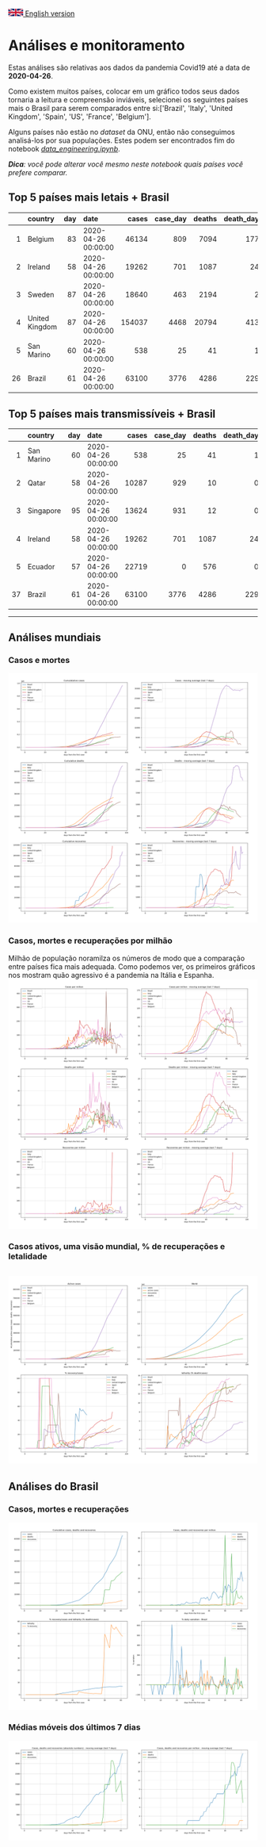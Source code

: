 [<img src="../data/bandeiras/UK.png" width="30"  /> English version](README_WORLD_EN.md)

# **Análises e monitoramento**
Estas análises são relativas aos dados da pandemia Covid19 até a data de **2020-04-26**.

Como existem muitos países, colocar em um gráfico todos seus dados tornaria a leitura e compreensão inviáveis, selecionei os seguintes países mais o Brasil para serem comparados entre si:['Brazil', 'Italy', 'United Kingdom', 'Spain', 'US', 'France', 'Belgium'].

Alguns países não estão no *dataset* da ONU, então não conseguimos analisá-los por sua populações. Estes podem ser encontrados fim do notebook *[data_engineering.ipynb](../data_engineering.ipynb)*.

***Dica**: você pode alterar você mesmo neste notebook quais países você prefere comparar.*

## Top 5 países mais letais + Brasil
|    | country        |   day | date                |   cases |   case_day |   deaths |   death_day |   cases_million |   deaths_million |   avg7_cases_million |   avg7_deaths_million |   avg7_recoveries_million |
|---:|:---------------|------:|:--------------------|--------:|-----------:|---------:|------------:|----------------:|-----------------:|---------------------:|----------------------:|--------------------------:|
|  1 | Belgium        |    83 | 2020-04-26 00:00:00 |   46134 |        809 |     7094 |         177 |            70.1 |             15.3 |                   94 |                    17 |                        25 |
|  2 | Ireland        |    58 | 2020-04-26 00:00:00 |   19262 |        701 |     1087 |          24 |           143.6 |              4.9 |                  117 |                    13 |                       267 |
|  3 | Sweden         |    87 | 2020-04-26 00:00:00 |   18640 |        463 |     2194 |           2 |            46.1 |              0.2 |                   60 |                     9 |                         6 |
|  4 | United Kingdom |    87 | 2020-04-26 00:00:00 |  154037 |       4468 |    20794 |         413 |            66.2 |              6.1 |                   69 |                     9 |                         0 |
|  5 | San Marino     |    60 | 2020-04-26 00:00:00 |     538 |         25 |       41 |           1 |           738.2 |             29.5 |                  324 |                     8 |                        16 |
| 26 | Brazil         |    61 | 2020-04-26 00:00:00 |   63100 |       3776 |     4286 |         229 |            17.9 |              1.1 |                   16 |                     1 |                         5 |


 ## Top 5 países mais transmissíveis + Brasil
|    | country    |   day | date                |   cases |   case_day |   deaths |   death_day |   cases_million |   deaths_million |   avg7_cases_million |   avg7_deaths_million |   avg7_recoveries_million |
|---:|:-----------|------:|:--------------------|--------:|-----------:|---------:|------------:|----------------:|-----------------:|---------------------:|----------------------:|--------------------------:|
|  1 | San Marino |    60 | 2020-04-26 00:00:00 |     538 |         25 |       41 |           1 |           738.2 |             29.5 |                  324 |                     8 |                        16 |
|  2 | Qatar      |    58 | 2020-04-26 00:00:00 |   10287 |        929 |       10 |           0 |           328   |              0   |                  244 |                     0 |                        24 |
|  3 | Singapore  |    95 | 2020-04-26 00:00:00 |   13624 |        931 |       12 |           0 |           160.4 |              0   |                  173 |                     0 |                         7 |
|  4 | Ireland    |    58 | 2020-04-26 00:00:00 |   19262 |        701 |     1087 |          24 |           143.6 |              4.9 |                  117 |                    13 |                       267 |
|  5 | Ecuador    |    57 | 2020-04-26 00:00:00 |   22719 |          0 |      576 |           0 |             0   |              0   |                  108 |                     0 |                         2 |
| 37 | Brazil     |    61 | 2020-04-26 00:00:00 |   63100 |       3776 |     4286 |         229 |            17.9 |              1.1 |                   16 |                     1 |                         5 |
----------------------
## Análises mundiais
### Casos e mortes
![](world_cases_deaths.png)

 ### Casos, mortes e recuperações por milhão
Milhão de população noramilza os números de modo que a comparação entre países fica mais adequada. Como podemos ver, os primeiros gráficos nos mostram quão agressivo é a pandemia na Itália e Espanha.
![](world_cases_deaths_million.png)

 ### Casos ativos, uma visão mundial, % de recuperações e letalidade
![](world_active_cases_percentages.png)
----------------------
## Análises do Brasil


 ### Casos, mortes e recuperações
![](brazil_number_million_variation.png)

 ### Médias móveis dos últimos 7 dias
![](brazil_movingAvg.png)